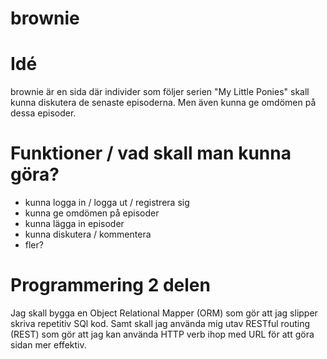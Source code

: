 # brownie

# Idé

 brownie är en sida där individer som följer serien "My Little Ponies" skall kunna diskutera de senaste episoderna. Men även kunna ge omdömen på dessa episoder.

# Funktioner / vad skall man kunna göra?
- kunna logga in / logga ut / registrera sig
- kunna ge omdömen på episoder
- kunna lägga in episoder
- kunna diskutera / kommentera
- fler?

# Programmering 2 delen
Jag skall bygga en Object Relational Mapper (ORM) som gör att jag slipper skriva repetitiv SQl kod. Samt skall jag använda mig utav RESTful routing (REST) som gör att jag kan använda HTTP verb ihop med URL för att göra sidan mer effektiv.
